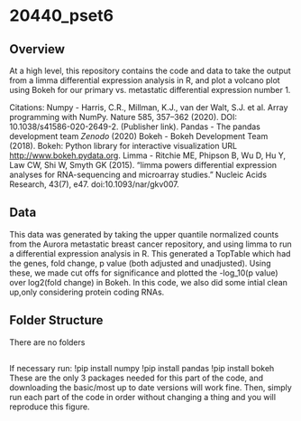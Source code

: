 # 20440_pset6

## Overview
At a high level, this repository contains the code and data to take the output from a limma differential expression analysis in R, and plot a volcano plot using Bokeh for our primary vs. metastatic differential expression number 1. 

Citations: 
Numpy - Harris, C.R., Millman, K.J., van der Walt, S.J. et al. Array programming with NumPy. Nature 585, 357–362 (2020). DOI: 10.1038/s41586-020-2649-2. (Publisher link).
Pandas - The pandas development team _Zenodo_ (2020)
Bokeh - Bokeh Development Team (2018). Bokeh: Python library for interactive visualization URL http://www.bokeh.pydata.org.
Limma - Ritchie ME, Phipson B, Wu D, Hu Y, Law CW, Shi W, Smyth GK (2015). “limma powers differential expression analyses for RNA-sequencing and microarray studies.” Nucleic Acids Research, 43(7), e47. doi:10.1093/nar/gkv007.
## Data
This data was generated by taking the upper quantile normalized counts from the Aurora metastatic breast cancer repository, and using limma to run a differential expression analysis in R. This generated a TopTable which had the genes, fold change, p value (both adjusted and unadjusted). Using these, we made cut offs for significance and plotted the -log_10(p value) over log2(fold change) in Bokeh. In this code, we also did some intial clean up,only considering protein coding RNAs.

## Folder Structure
There are no folders

##
If necessary run:
!pip install numpy
!pip install pandas
!pip install bokeh
These are the only 3 packages needed for this part of the code, and downloading the basic/most up to date versions will work fine. 
Then, simply run each part of the code in order without changing a thing and you will reproduce this figure. 

